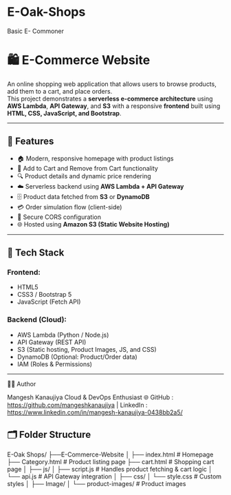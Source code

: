 # E-Oak-Shops
Basic E- Commoner 

# 🛍️ E-Commerce Website

An online shopping web application that allows users to browse products, add them to a cart, and place orders.  
This project demonstrates a **serverless e-commerce architecture** using **AWS Lambda**, **API Gateway**, and **S3** with a responsive **frontend** built using **HTML, CSS, JavaScript, and Bootstrap**.

---

## 🚀 Features

- 🏠 Modern, responsive homepage with product listings  
- 🛒 Add to Cart and Remove from Cart functionality  
- 🔍 Product details and dynamic price rendering  
- ☁️ Serverless backend using **AWS Lambda + API Gateway**  
- 🗄️ Product data fetched from **S3** or **DynamoDB**  
- 💳 Order simulation flow (client-side)  
- 🔐 Secure CORS configuration  
- 🌐 Hosted using **Amazon S3 (Static Website Hosting)**  

---

## 🧩 Tech Stack

### Frontend:
- HTML5  
- CSS3 / Bootstrap 5  
- JavaScript (Fetch API)  

### Backend (Cloud):
- AWS Lambda (Python / Node.js)  
- API Gateway (REST API)  
- S3 (Static hosting, Product Images, JS, and CSS)  
- DynamoDB (Optional: Product/Order data)  
- IAM (Roles & Permissions)  

---


🧑‍💻 Author

Mangesh Kanaujiya
Cloud & DevOps Enthusiast
🌐 GitHub : https://github.com/mangeshkanaujiya 
 | LinkedIn : https://www.linkedin.com/in/mangesh-kanaujiya-0438bb2a5/ 

 
## 🗂️ Folder Structure
E-Oak Shops/
 ├──E-Commerce-Website
     │
     ├── index.html # Homepage
     ├── Category.html # Product listing page
     ├── cart.html # Shopping cart page
     │
     ├── js/
     │ ├── script.js # Handles product fetching & cart logic
     │ └── api.js # API Gateway integration
     │
     ├── css/
     │ └── style.css # Custom styles
     │
     ├── Image/
     │ └── product-images/ # Product images
